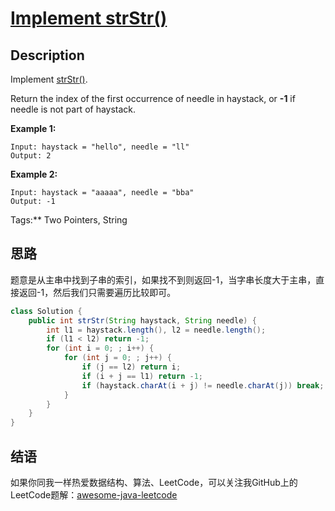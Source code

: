 # [Implement strStr()][title]

## Description

Implement [strStr()](http://www.cplusplus.com/reference/cstring/strstr/).

Return the index of the first occurrence of needle in haystack, or **-1** if needle is not part of haystack.

**Example 1:**

```
Input: haystack = "hello", needle = "ll"
Output: 2
```

**Example 2:**

```
Input: haystack = "aaaaa", needle = "bba"
Output: -1
```

Tags:** Two Pointers, String


## 思路

题意是从主串中找到子串的索引，如果找不到则返回-1，当字串长度大于主串，直接返回-1，然后我们只需要遍历比较即可。

```java
class Solution {
    public int strStr(String haystack, String needle) {
        int l1 = haystack.length(), l2 = needle.length();
        if (l1 < l2) return -1;
        for (int i = 0; ; i++) {
            for (int j = 0; ; j++) {
                if (j == l2) return i;
                if (i + j == l1) return -1;
                if (haystack.charAt(i + j) != needle.charAt(j)) break;
            }
        }
    }
}
```


## 结语

如果你同我一样热爱数据结构、算法、LeetCode，可以关注我GitHub上的LeetCode题解：[awesome-java-leetcode][ajl]



[title]: https://leetcode.com/problems/implement-strstr
[ajl]: https://github.com/Blankj/awesome-java-leetcode
